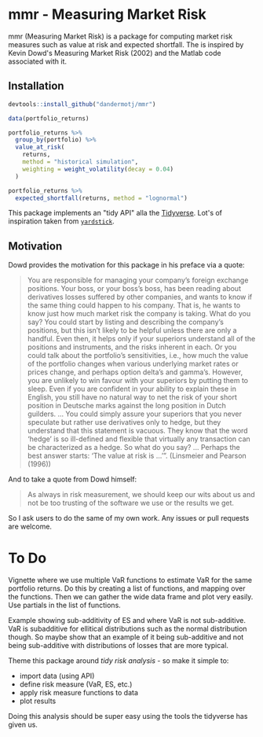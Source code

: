 # mmr - Measuring Market Risk

mmr (Measuring Market Risk) is a package for computing market risk measures such as value at risk and expected shortfall. The is inspired by Kevin Dowd's Measuring Market Risk (2002) and the Matlab code associated with it.

## Installation

```r
devtools::install_github("dandermotj/mmr")

data(portfolio_returns)

portfolio_returns %>% 
  group_by(portfolio) %>% 
  value_at_risk(
    returns, 
    method = "historical simulation",
    weighting = weight_volatility(decay = 0.04)
  ) 

portfolio_returns %>% 
  expected_shortfall(returns, method = "lognormal")
```
This package implements an "tidy API" alla the [Tidyverse](https://www.tidyverse.org/). Lot's of inspiration taken from [`yardstick`](https://github.com/tidymodels/yardstick/).  

## Motivation 

Dowd provides the motivation for this package in his preface via a quote:

> You are responsible for managing your company’s foreign exchange positions. Your boss, or your boss’s boss, has been reading about derivatives losses suffered by other companies, and wants to know if the same thing could happen to his company. That is, he wants to know just how much market risk the company is taking. What do you say? You could start by listing and describing the company’s positions, but this isn’t likely to be helpful unless there are only a handful. Even then, it helps only if your superiors understand all of the positions and instruments, and the risks inherent in each. Or you could talk about the portfolio’s sensitivities, i.e., how much the value of the portfolio changes when various underlying market rates or prices change, and perhaps option delta’s and gamma’s. However, you are unlikely to win favour with your superiors by putting them to sleep. Even if you are confident in your ability to explain these in English, you still have no natural way to net the risk of your short position in Deutsche marks against the long position in Dutch guilders. ... You could simply assure your superiors that you never speculate but rather use derivatives only to hedge, but they understand that this statement is vacuous. They know that the word ‘hedge’ is so ill-defined and flexible that virtually any transaction can be characterized as a hedge. So what do you say? ... Perhaps the best answer starts: ‘The value at risk is ...’”. (Linsmeier and Pearson (1996))

And to take a quote from Dowd himself:

> As always in risk measurement, we should keep our wits about us and not be too trusting of the software we use or the results we get.

So I ask users to do the same of my own work. Any issues or pull requests are welcome. 

# To Do

Vignette where we use multiple VaR functions to estimate VaR for the same portfolio returns. Do this by creating a list of functions, and mapping over the functions. Then we can gather the wide data frame and plot very easily. Use partials in the list of functions. 

Example showing sub-additivity of ES and where VaR is not sub-additive. VaR is subadditive for ellitical distributions such as the normal distribution though. So maybe show that an example of it being sub-additive and not being sub-additive with distributions of losses that are more typical.

Theme this package around *tidy risk analysis* - so make it simple to:

  * import data (using API)
  * define risk measure (VaR, ES, etc.)
  * apply risk measure functions to data
  * plot results 

Doing this analysis should be super easy using the tools the tidyverse has given us.


